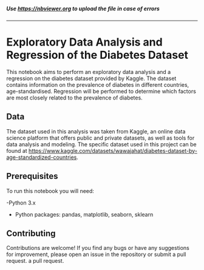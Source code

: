 ##### Use https://nbviewer.org to upload the file in case of errors
---

# Exploratory Data Analysis and Regression of the Diabetes Dataset

This notebook aims to perform an exploratory data analysis and a regression on the diabetes dataset provided by Kaggle. The dataset contains information on the prevalence of diabetes in different countries, age-standardised. Regression will be performed to determine which factors are most closely related to the prevalence of diabetes.

## Data

The dataset used in this analysis was taken from Kaggle, an online data science platform that offers public and private datasets, as well as tools for data analysis and modeling. The specific dataset used in this project can be found at https://www.kaggle.com/datasets/wawajahat/diabetes-dataset-by-age-standardized-countries.

## Prerequisites

To run this notebook you will need:

-Python 3.x
- Python packages: pandas, matplotlib, seaborn, sklearn

## Contributing

Contributions are welcome! If you find any bugs or have any suggestions for improvement, please open an issue in the repository or submit a pull request.
a pull request.
